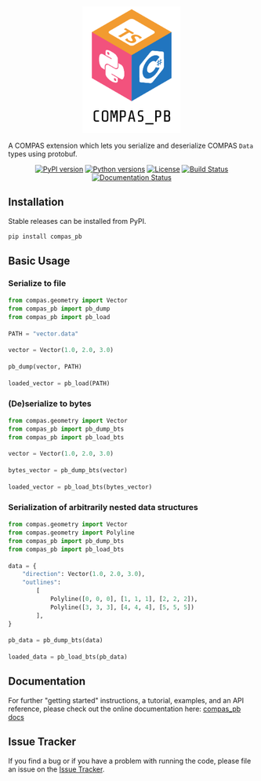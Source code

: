 
<p align="center">
    <img src="compas_pb.png" alt="compas_pb" width="200">
</p>

A COMPAS extension which lets you serialize and deserialize COMPAS `Data` types using protobuf.

<p align="center">
    <a href="https://pypi.org/project/compas_pb/"><img src="https://img.shields.io/pypi/v/compas_pb.svg" alt="PyPI version"></a>
    <a href="https://pypi.org/project/compas_pb/"><img src="https://img.shields.io/pypi/pyversions/compas_pb.svg" alt="Python versions"></a>
    <a href="https://github.com/gramaziokohler/compas_pb/blob/main/LICENSE"><img src="https://img.shields.io/github/license/gramaziokohler/compas_pb.svg" alt="License"></a>
    <a href="https://github.com/gramaziokohler/compas_pb/actions"><img src="https://github.com/gramaziokohler/compas_pb/actions/workflows/ci.yml/badge.svg" alt="Build Status"></a>
    <a href="https://gramaziokohler.github.io/compas_pb"><img src="https://readthedocs.org/projects/compas_pb/badge/?version=latest" alt="Documentation Status"></a>
</p>

## Installation

Stable releases can be installed from PyPI.

```bash
pip install compas_pb
```

## Basic Usage

### Serialize to file

```python
from compas.geometry import Vector
from compas_pb import pb_dump
from compas_pb import pb_load

PATH = "vector.data"

vector = Vector(1.0, 2.0, 3.0)

pb_dump(vector, PATH)

loaded_vector = pb_load(PATH)

```

### (De)serialize to bytes

```python
from compas.geometry import Vector
from compas_pb import pb_dump_bts
from compas_pb import pb_load_bts

vector = Vector(1.0, 2.0, 3.0)

bytes_vector = pb_dump_bts(vector)

loaded_vector = pb_load_bts(bytes_vector)

```

### Serialization of arbitrarily nested data structures

```python
from compas.geometry import Vector
from compas.geometry import Polyline
from compas_pb import pb_dump_bts
from compas_pb import pb_load_bts

data = {
    "direction": Vector(1.0, 2.0, 3.0),
    "outlines": 
        [
            Polyline([0, 0, 0], [1, 1, 1], [2, 2, 2]), 
            Polyline([3, 3, 3], [4, 4, 4], [5, 5, 5])
        ],
}

pb_data = pb_dump_bts(data)

loaded_data = pb_load_bts(pb_data)

```

## Documentation

For further "getting started" instructions, a tutorial, examples, and an API reference,
please check out the online documentation here: [compas_pb docs](https://gramaziokohler.github.io/compas_pb)

## Issue Tracker

If you find a bug or if you have a problem with running the code, please file an issue on the [Issue Tracker](https://github.com/gramaziokohler/compas_pb/issues).
